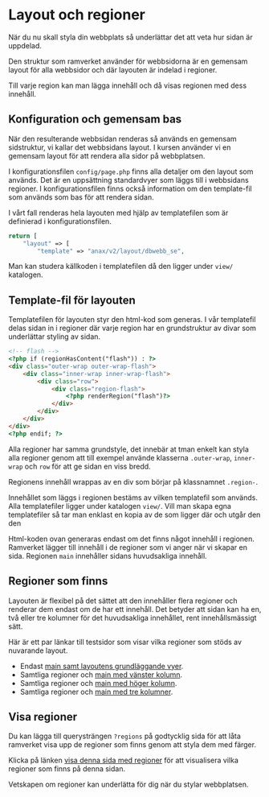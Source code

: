 Layout och regioner
===========================

När du nu skall styla din webbplats så underlättar det att veta hur sidan är uppdelad.

Den struktur som ramverket använder för webbsidorna är en gemensam layout för alla webbsidor och där layouten är indelad i regioner.

Till varje region kan man lägga innehåll och då visas regionen med dess innehåll.



Konfiguration och gemensam bas 
---------------------------

När den resulterande webbsidan renderas så används en gemensam sidstruktur, vi kallar det webbsidans layout. I kursen använder vi en gemensam layout för att rendera alla sidor på webbplatsen.

I konfigurationsfilen `config/page.php` finns alla detaljer om den layout som används. Det är en uppsättning standardvyer som läggs till i webbsidans regioner. I konfigurationsfilen finns också information om den template-fil som används som bas för att rendera sidan.

I vårt fall renderas hela layouten med hjälp av templatefilen som är definierad i konfigurationsfilen.

```php
return [
    "layout" => [
        "template" => "anax/v2/layout/dbwebb_se",
```

Man kan studera källkoden i templatefilen då den ligger under `view/` katalogen.



Template-fil för layouten
---------------------------

Templatefilen för layouten styr den html-kod som generas. I vår templatefil delas sidan in i regioner där varje region har en grundstruktur av divar som underlättar styling av sidan.

```html
<!-- flash -->
<?php if (regionHasContent("flash")) : ?>
<div class="outer-wrap outer-wrap-flash">
    <div class="inner-wrap inner-wrap-flash">
        <div class="row">
            <div class="region-flash">
                <?php renderRegion("flash")?>
            </div>
        </div>
    </div>
</div>
<?php endif; ?>
```

Alla regioner har samma grundstyle, det innebär at tman enkelt kan styla alla regioner genom att till exempel använde klasserna `.outer-wrap`, `inner-wrap` och `row` för att ge sidan en viss bredd.

Regionens innehåll wrappas av en div som börjar på klassnamnet `.region-`.

Innehållet som läggs i regionen bestäms av vilken templatefil som används. Alla templatefiler ligger under katalogen `view/`. Vill man skapa egna templatefiler så tar man enklast en kopia av de som ligger där och utgår den den

Html-koden ovan generaras endast om det finns något innehåll i regionen. Ramverket lägger till innehåll i de regioner som vi anger när vi skapar en sida. Regionen `main` innehåller sidans huvudsakliga innehåll.



Regioner som finns
---------------------------

Layouten är flexibel på det sättet att den innehåller flera regioner och renderar dem endast om de har ett innehåll. Det betyder att sidan kan ha en, två eller tre kolumner för det huvudsakliga innehållet, rent innehållsmässigt sätt.

Här är ett par länkar till testsidor som visar vilka regioner som stöds av nuvarande layout.

* Endast [main samt layoutens grundläggande vyer](./../demo/main?regions).
* Samtliga regioner och [main med vänster kolumn](./../demo/main-sidebar-left?regions).
* Samtliga regioner och [main med höger kolumn](./../demo/main-sidebar-right?regions).
* Samtliga regioner och [main med tre kolumner](./../demo/main-three-columns?regions).



Visa regioner
---------------------------

Du kan lägga till querysträngen `?regions` på godtycklig sida för att låta ramverket visa upp de regioner som finns genom att styla dem med färger.

Klicka på länken [visa denna sida med regioner](verktyg/layout-och-regioner?regions) för att visualisera vilka regioner som finns på denna sidan.

Vetskapen om regioner kan underlätta för dig när du stylar webbplatsen.
